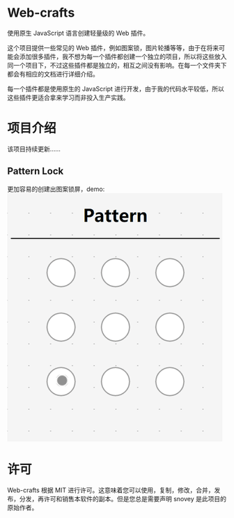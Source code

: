 # Web-crafts

使用原生 JavaScript 语言创建轻量级的 Web 插件。

这个项目提供一些常见的 Web 插件，例如图案锁，图片轮播等等，由于在将来可能会添加很多插件，我不想为每一个插件都创建一个独立的项目，所以将这些放入同一个项目下，不过这些插件都是独立的，相互之间没有影响。在每一个文件夹下都会有相应的文档进行详细介绍。

每一个插件都是使用原生的 JavaScript 进行开发，由于我的代码水平较低，所以这些插件更适合拿来学习而非投入生产实践。

# 项目介绍

该项目持续更新……

## Pattern Lock

更加容易的创建出图案锁屏，demo:
![Pattern-lock](https://github.com/snovey/Web-crafts/raw/master/images/pattern-lock.gif)

# 许可

Web-crafts 根据 MIT 进行许可。这意味着您可以使用，复制，修改，合并，发布，分发，再许可和销售本软件的副本。但是您总是需要声明 snovey 是此项目的原始作者。
